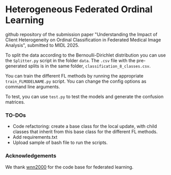 # Heterogeneous Federated Ordinal Learning

github repository of the submission paper "Understanding the Impact of Client Heterogeneity on Ordinal Classification in Federated Medical Image Analysis", submitted to MIDL 2025. 

To split the data according to the Bernoulli-Dirichlet distribution you can use the ```Splitter.py``` script in the folder ```data```. The ```.csv``` file with the pre-generated splits is in the same folder, ```classification_8_classes.csv```.

You can train the different FL methods by running the appropriate ```train_FLMODELNAME.py``` script. You can change the config options as command line arguments. 

To test, you can use ```test.py``` to test the models and generate the confusion matrices. 

### TO-DOs

* Code refactoring: create a base class for the local update, with child classes that inherit from this base class for the different FL methods.
* Add requirements.txt
* Upload sample of bash file to run the scripts.

### Acknowledgements

We thank [wnn2000](https://github.com/wnn2000/FedIIC) for the code base for federated learning.
